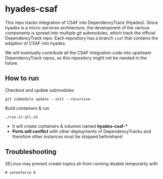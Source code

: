# hyades-csaf

This repo tracks integration of CSAF into DependencyTrack (Hyades). Since hyades is a micro-services architecture, the development of the various components is spread into multiple git submodules, which track the official DependencyTrack repo. Each repository has a branch `csaf` that contains the adaption of CSAF into hyades.

We will eventually contribute all the CSAF integration code into upstream DependencyTrack repos, so this repository might not be needed in the future.

## How to run
Checkout and update submodules
```
git submodule update --init --recursive
```

Build containers & run
```
./run-it-all.sh
```
* It will create containers & volumes named **hyades-csaf-\***
* **Ports will conflict** with other deployments of DependencyTracks and therefore other instances must be stopped beforehand

## Troubleshooting
SELinux may prevent create-topics.sh from running
disable temporarily with 
```
# setenforce 0
```


